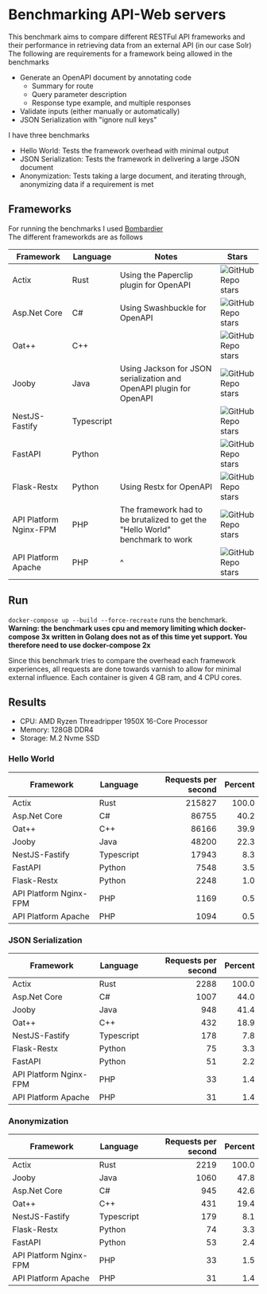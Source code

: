 # Benchmarking API-Web servers
This benchmark aims to compare different RESTFul API frameworks and their performance in retrieving data from an external API (in our case Solr) <br>
The following are requirements for a framework being allowed in the benchmarks
* Generate an OpenAPI document by annotating code
  * Summary for route
  * Query parameter description
  * Response type example, and multiple responses
* Validate inputs (either manually or automatically)
* JSON Serialization with "ignore null keys"

I have three benchmarks
* Hello World: Tests the framework overhead with minimal output
* JSON Serialization: Tests the framework in delivering a large JSON document
* Anonymization: Tests taking a large document, and iterating through, anonymizing data if a requirement is met

## Frameworks

For running the benchmarks I used [Bombardier](https://github.com/codesenberg/bombardier) <br>
The different frameworkds are as follows


|      Framework       | Language | Notes       | Stars |
|----------------------|----------|-------------|-------|
|Actix                 |Rust      | Using the Paperclip plugin for OpenAPI | ![GitHub Repo stars](https://img.shields.io/github/stars/actix/actix?style=social) |
|Asp.Net Core          |C#        | Using Swashbuckle for OpenAPI          | ![GitHub Repo stars](https://img.shields.io/github/stars/dotnet/aspnetcore?style=social) |
|Oat++                 |C++       | | ![GitHub Repo stars](https://img.shields.io/github/stars/oatpp/oatpp?style=social)
|Jooby                 |Java      | Using Jackson for JSON serialization and OpenAPI plugin for OpenAPI  | ![GitHub Repo stars](https://img.shields.io/github/stars/jooby-project/jooby?style=social) |
|NestJS-Fastify        |Typescript| | ![GitHub Repo stars](https://img.shields.io/github/stars/nestjs/nest?style=social)   
|FastAPI               |Python    |             | ![GitHub Repo stars](https://img.shields.io/github/stars/nestjs/nest?style=social) |
|Flask-Restx           |Python    | Using Restx for OpenAPI                | ![GitHub Repo stars](https://img.shields.io/github/stars/pallets/flask?style=social)
|API Platform Nginx-FPM|PHP       | The framework had to be brutalized to get the "Hello World" benchmark to work | ![GitHub Repo stars](https://img.shields.io/github/stars/api-platform/api-platform?style=social) |
|API Platform Apache   |PHP       | ^ | ![GitHub Repo stars](https://img.shields.io/github/stars/api-platform/api-platform?style=social) |

## Run
`docker-compose up --build --force-recreate` runs the benchmark. <br>
**Warning: the benchmark uses cpu and memory limiting which docker-compose 3x written in Golang does not as of this time yet support. You therefore need to use docker-compose 2x**

Since this benchmark tries to compare the overhead each framework experiences, all requests are done towards varnish to allow for minimal external influence.
Each container is given 4 GB ram, and 4 CPU cores.

## Results
* CPU: AMD Ryzen Threadripper 1950X 16-Core Processor
* Memory: 128GB DDR4
* Storage: M.2 Nvme SSD
### Hello World
|      Framework       | Language |Requests per second|Percent|
|----------------------|----------|------------------:|------:|
|Actix                 |Rust      |             215827|  100.0|
|Asp.Net Core          |C#        |              86755|   40.2|
|Oat++                 |C++       |              86166|   39.9|
|Jooby                 |Java      |              48200|   22.3|
|NestJS-Fastify        |Typescript|              17943|    8.3|
|FastAPI               |Python    |               7548|    3.5|
|Flask-Restx           |Python    |               2248|    1.0|
|API Platform Nginx-FPM|PHP       |               1169|    0.5|
|API Platform Apache   |PHP       |               1094|    0.5|
### JSON Serialization
|      Framework       | Language |Requests per second|Percent|
|----------------------|----------|------------------:|------:|
|Actix                 |Rust      |               2288|  100.0|
|Asp.Net Core          |C#        |               1007|   44.0|
|Jooby                 |Java      |                948|   41.4|
|Oat++                 |C++       |                432|   18.9|
|NestJS-Fastify        |Typescript|                178|    7.8|
|Flask-Restx           |Python    |                 75|    3.3|
|FastAPI               |Python    |                 51|    2.2|
|API Platform Nginx-FPM|PHP       |                 33|    1.4|
|API Platform Apache   |PHP       |                 31|    1.4|
### Anonymization
|      Framework       | Language |Requests per second|Percent|
|----------------------|----------|------------------:|------:|
|Actix                 |Rust      |               2219|  100.0|
|Jooby                 |Java      |               1060|   47.8|
|Asp.Net Core          |C#        |                945|   42.6|
|Oat++                 |C++       |                431|   19.4|
|NestJS-Fastify        |Typescript|                179|    8.1|
|Flask-Restx           |Python    |                 74|    3.3|
|FastAPI               |Python    |                 53|    2.4|
|API Platform Nginx-FPM|PHP       |                 33|    1.5|
|API Platform Apache   |PHP       |                 31|    1.4|

